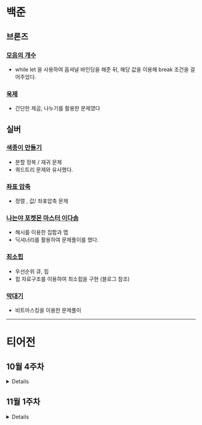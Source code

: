 # 백준

## 브론즈 

### [모음의 개수](https://github.com/wongbingg/algorithm-study-in-swift/commit/58fc9c9baeb57b99c26e52f876730988c65ac2c9)

- while let 을 사용하여 옵셔널 바인딩을 해준 뒤, 해당 값을 이용해 break 조건을 걸어주었다. 
### [욱제](https://github.com/wongbingg/algorithm-study-in-swift/commit/699028e11b0dd715a842320774eddbb58b17c758)

- 간단한 제곱, 나누기를 활용한 문제였다

## 실버

### [색종이 만들기](https://www.acmicpc.net/problem/2630)

- 분할 정복 / 재귀 문제
- 쿼드트리 문제와 유사했다. 

### [좌표 압축](https://www.acmicpc.net/problem/18870)

- 정렬 , 값/ 좌표압축 문제

### [나는야 포켓몬 마스터 이다솜](https://www.acmicpc.net/problem/1620)

- 해시를 이용한 집합과 맵
- 딕셔너리를 활용하여 문제풀이를 했다.

### [최소힙](https://www.acmicpc.net/problem/1927)

- 우선순위 큐, 힙
- 힙 자료구조를 이용하여 최소힙을 구현 (블로그 참조)

### [막대기](https://www.acmicpc.net/problem/1094)

- 비트마스킹을 이용한 문제풀이

---

# 티어전
## 10월 4주차
<details>
    
### 브론즈 3
### 참가자
[웡빙](https://github.com/wongbingg) 🏅

[현이](https://github.com/seohyeon2)

### 문제 풀이
```swift
func answer_BOJ_부호_1247() {

    (1...3).forEach { _ in
        var overflow = 0
        var result = 0
        let n = Int(readLine()!)!
        (1...n).forEach { _ in
            let input = Int(readLine()!)!
            
            if result > 0 && input > 0 && input > Int.max - result {
                overflow += 1
                result = result - Int.max + input
            } else if result < 0 && input < 0 && input < -(Int.max + result) {
                overflow -= 1
                result = result + Int.max + input
            } else {
                result += input
            }
        }
        if overflow == 1 && result == -Int.max {
            print("0")
            return
        } else if overflow == -1 && result == Int.max {
            print("0")
            return
        } else if overflow == 1 && result > -Int.max && result < 0 {
            print("+")
            return
        } else if overflow == -1 && result < Int.max && result > 0 {
            print("-")
            return
        }
        showResult(result, overflow: overflow)
    }
    
    func showResult(_ result: Int, overflow: Int) {
        if overflow < 0 {
            print("-")
        } else if overflow > 0 {
            print("+")
        } else if result == 0 {
            print(0)
        } else if result < 0 {
            print("-")
        } else if result > 0 {
            print("+")
        }
    }
}
```
### 알게된 점
Int값의 범위인 -9223372036854775808 ~ 9223372036854775807 를 뛰어넘는 계산을 필요로할 수 있다는 것. 
### 중요한 점 
Int.max 의 값이 넘어가는 계산이 수행될 시 오류가 발생한다. 이를 피하기 위해 overflow 되는 값을 변수로 관리하여 예외 케이스들을 고려해주어야 한다.
### 기타
</details>
    

## 11월 1주차
<details>
    
### 브론즈 3
### 참가자
[웡빙](https://github.com/wongbingg) 🏅

[현이](https://github.com/seohyeon2)

### 문제 풀이

```swift
    func makeGrid() -> [[Int]] {
        var grid: [[Int]] = []
        (1...9).forEach { _ in
            let row = readLine()!.split(separator: " ").compactMap { Int($0) }
            grid.append(row)
        }
        return grid
    }

    func findMax(in grid: [[Int]]) -> Int {
        let flattedGrid = grid.flatMap { $0 }
        let maxValue = flattedGrid.max()!
        return maxValue
    }

    func findRC(at maxNum: Int, in grid: [[Int]]) -> (row: Int, column: Int) {
        for row in (0..<grid.count) {
            for col in (0..<grid[row].count) {
                if grid[row][col] == maxNum {
                    return (row + 1, col + 1)
                }
            }
        }
        return (0,0)
    }
    let grid = makeGrid()
    let maxValue = findMax(in: grid)
    let matrix = findRC(at: maxValue, in: grid)

    print(maxValue)
    print(matrix.row, matrix.column)
```

### 알게된 점
flatMap 을 사용하면 2차원 배열에서 1차원 배열로 바꿔줄 수 있다
### 중요한 점 
행렬의 개념
### 기타
</details>
